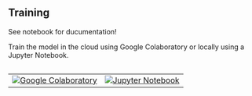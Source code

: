 ## Training

See notebook for ducumentation!

Train the model in the cloud using Google Colaboratory or locally using a
Jupyter Notebook.

<table class="tfo-notebook-buttons" align="left">
  <td>
    <a target="_blank" href="https://colab.research.google.com/github/dsettu/tflite/blob/main/mnist/MNIST_TFLM_Example.ipynb"><img src="https://www.tensorflow.org/images/colab_logo_32px.png" />Google Colaboratory</a>
  </td>
  <td>
    <a target="_blank" href="https://github.com/dsettu/tflite/blob/main/mnist/MNIST_TFLM_Example.ipynb"><img src="https://www.tensorflow.org/images/GitHub-Mark-32px.png" />Jupyter Notebook</a>
  </td>
</table>
